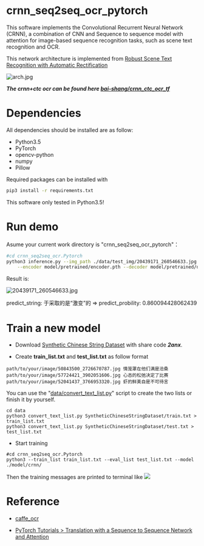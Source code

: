# crnn_seq2seq_ocr_pytorch

This software implements the Convolutional Recurrent Neural Network (CRNN), a combination of CNN and Sequence to sequence model with attention for image-based sequence recognition tasks, such as scene text recognition and OCR.  


This network architecture is implemented from [Robust Scene Text Recognition with Automatic Rectification](https://arxiv.org/abs/1603.03915)

![arch.jpg](https://github.com/bai-shang/crnn_seq2seq_ocr.Pytorch/blob/master/data/arch.jpg?)  


***The crnn+ctc ocr can be found here [bai-shang/crnn_ctc_ocr_tf](https://github.com/bai-shang/crnn_ctc_ocr_tf)***


# Dependencies
All dependencies should be installed are as follow:
* Python3.5
* PyTorch
* opencv-python
* numpy
* Pillow

Required packages can be installed with
```bash
pip3 install -r requirements.txt
```

This software only tested in Python3.5!

# Run demo

Asume your current work directory is "crnn_seq2seq_ocr_pytorch"：  

```bash
#cd crnn_seq2seq_ocr.Pytorch
python3 inference.py --img_path ./data/test_img/20439171_260546633.jpg \
    --encoder model/pretrained/encoder.pth --decoder model/pretrained/decoder.pth
```

Result is:  

![20439171_260546633.jpg](https://github.com/bai-shang/crnn_seq2seq_ocr_pytorch/blob/master/data/test_img/20439171_260546633.jpg?raw=true)

predict_string: 于采取的是“激变”的 => predict_probility: 0.860094428062439  



# Train a new model

* Download [Synthetic Chinese String Dataset](https://pan.baidu.com/s/1bHRP2eAcU8a7ff0n-VTX_A) with share code ***2anx***.  

* Create **train_list.txt** and **test_list.txt** as follow format
```
path/to/your/image/50843500_2726670787.jpg 情笼罩在他们满是沧桑
path/to/your/image/57724421_3902051606.jpg 心态的松弛决定了比赛
path/to/your/image/52041437_3766953320.jpg 虾的鲜美自是不可待言
```
You can use the "[data/convert_text_list.py](https://github.com/bai-shang/crnn_seq2seq_ocr_pytorch/blob/master/data/convert_text_list.py)" script to create the two lists or finish it by yourself.
```
cd data
python3 convert_text_list.py SyntheticChineseStringDataset/train.txt > train_list.txt
python3 convert_text_list.py SyntheticChineseStringDataset/test.txt > test_list.txt
```

* Start training
```
#cd crnn_seq2seq_ocr.Pytorch
python3 --train_list train_list.txt --eval_list test_list.txt --model ./model/crnn/ 
``` 
Then the training messages are printed to terminal like
![](https://github.com/bai-shang/crnn_seq2seq_ocr.Pytorch/blob/master/data/start_train.jpg?)


# Reference
* [caffe_ocr](https://github.com/senlinuc/caffe_ocr)

* [PyTorch Tutorials >  Translation with a Sequence to Sequence Network and Attention](https://pytorch.org/tutorials/intermediate/seq2seq_translation_tutorial.html)



